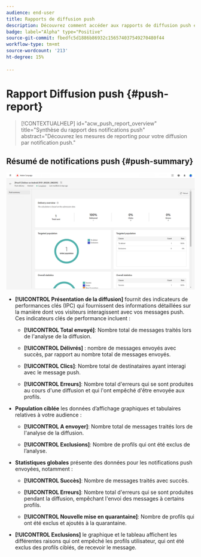 ```yaml
---
audience: end-user
title: Rapports de diffusion push
description: Découvrez comment accéder aux rapports de diffusion push et les utiliser
badge: label="Alpha" type="Positive"
source-git-commit: fbedfc5d1886b86932c156574037549270480f44
workflow-type: tm+mt
source-wordcount: '213'
ht-degree: 15%

---
```


# Rapport Diffusion push {#push-report}

>[!CONTEXTUALHELP]
>id="acw_push_report_overview"
>title="Synthèse du rapport des notifications push"
>abstract="Découvrez les mesures de reporting pour votre diffusion par notification push."

## Résumé de notifications push {#push-summary}

![](assets/reporting_push.png)

* **[!UICONTROL Présentation de la diffusion]** fournit des indicateurs de performances clés (IPC) qui fournissent des informations détaillées sur la manière dont vos visiteurs interagissent avec vos messages push. Ces indicateurs clés de performance incluent :

   * **[!UICONTROL Total envoyé]**: Nombre total de messages traités lors de l&#39;analyse de la diffusion.

   * **[!UICONTROL Délivrés]** : nombre de messages envoyés avec succès, par rapport au nombre total de messages envoyés.

   * **[!UICONTROL Clics]**: Nombre total de destinataires ayant interagi avec le message push.

   * **[!UICONTROL Erreurs]**: Nombre total d&#39;erreurs qui se sont produites au cours d&#39;une diffusion et qui l&#39;ont empêché d&#39;être envoyée aux profils.

* **Population ciblée** les données d’affichage graphiques et tabulaires relatives à votre audience :

   * **[!UICONTROL A envoyer]**: Nombre total de messages traités lors de l&#39;analyse de la diffusion.

   * **[!UICONTROL Exclusions]**: Nombre de profils qui ont été exclus de l’analyse.

* **Statistiques globales** présente des données pour les notifications push envoyées, notamment :

   * **[!UICONTROL Succès]**: Nombre de messages traités avec succès.

   * **[!UICONTROL Erreurs]**: Nombre total d&#39;erreurs qui se sont produites pendant la diffusion, empêchant l&#39;envoi des messages à certains profils.

   * **[!UICONTROL Nouvelle mise en quarantaine]**: Nombre de profils qui ont été exclus et ajoutés à la quarantaine.

* **[!UICONTROL Exclusions]** le graphique et le tableau affichent les différentes raisons qui ont empêché les profils utilisateur, qui ont été exclus des profils ciblés, de recevoir le message.